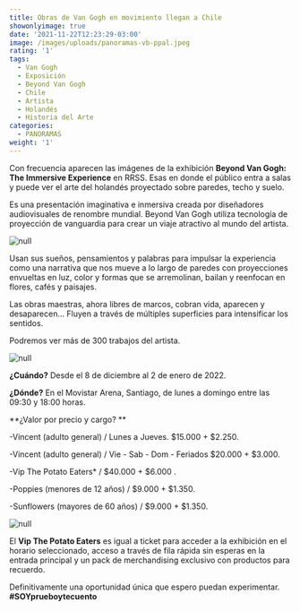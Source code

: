 ```yaml
---
title: Obras de Van Gogh en movimiento llegan a Chile
showonlyimage: true
date: '2021-11-22T12:23:29-03:00'
image: /images/uploads/panoramas-vb-ppal.jpeg
rating: '1'
tags:
  - Van Gogh
  - Exposición
  - Beyond Van Gogh
  - Chile
  - Artista
  - Holandés
  - Historia del Arte
categories:
  - PANORAMAS
weight: '1'
---
```

Con frecuencia aparecen las imágenes de la exhibición **Beyond Van Gogh: The Immersive Experience** en RRSS. Esas en donde el público entra a salas y puede ver el arte del holandés proyectado sobre paredes, techo y suelo.

<!--more-->

Es una presentación imaginativa e inmersiva creada por diseñadores audiovisuales de renombre mundial. Beyond Van Gogh utiliza tecnología de proyección de vanguardia para crear un viaje atractivo al mundo del artista. 

![null](/images/uploads/panoramas-vb-ppal.jpeg)

Usan sus sueños, pensamientos y palabras para impulsar la experiencia como una narrativa que nos mueve a lo largo de paredes con proyecciones envueltas en luz, color y formas que se arremolinan, bailan y reenfocan en flores, cafés y paisajes. 

Las obras maestras, ahora libres de marcos, cobran vida, aparecen y desaparecen… Fluyen a través de múltiples superficies para intensificar los sentidos. 

Podremos ver más de 300 trabajos del artista.

![null](/images/uploads/panoramas-vb-2.jpg)

**¿Cuándo?** Desde el 8 de diciembre al 2 de enero de 2022.

**¿Dónde?** En el Movistar Arena, Santiago, de lunes a domingo entre las 09:30 y 18:00 horas.

**¿Valor por precio y cargo?
**

\-Vincent (adulto general) / Lunes a Jueves. $15.000 + $2.250.

\-Vincent (adulto general) / Vie - Sab - Dom - Feriados	$20.000	+ $3.000.

\-Vip The Potato Eaters* / $40.000 + $6.000
.

\-Poppies (menores de 12 años) / $9.000	+ $1.350.

\-Sunflowers (mayores de 60 años) / $9.000 + $1.350.

![null](/images/uploads/panoramas-vb-3.jpg)

El **Vip The Potato Eaters** es igual a ticket para acceder a la exhibición en el horario seleccionado, acceso a través de fila rápida sin esperas en la entrada principal y un pack de merchandising exclusivo con productos para recuerdo.

Definitivamente una oportunidad única que espero puedan experimentar. **\#SOYprueboytecuento**

